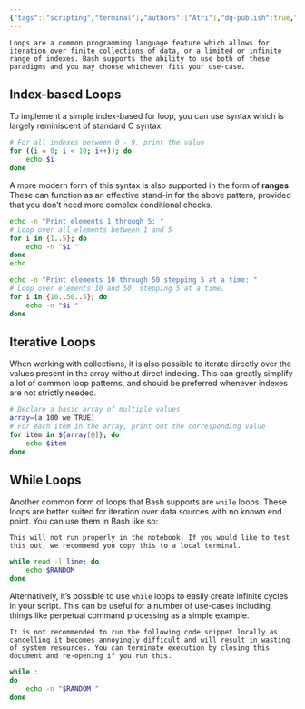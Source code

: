```yaml
---
{"tags":["scripting","terminal"],"authors":["Atri"],"dg-publish":true,"dg-note-icon":"circle","permalink":"/tech/programming/bash/3-advanced-concepts/3-1-loops/","dgPassFrontmatter":true,"noteIcon":"circle","created":"2024-03-04T19:47:24.435-05:00","updated":"2024-03-11T16:52:41.326-04:00"}
---
```


```ad-info
Loops are a common programming language feature which allows for iteration over finite collections of data, or a limited or infinite range of indexes. Bash supports the ability to use both of these paradigms and you may choose whichever fits your use-case.
```

## Index-based Loops

To implement a simple index-based for loop, you can use syntax which is largely reminiscent of standard C syntax:

```bash
# For all indexes between 0 - 9, print the value
for ((i = 0; i < 10; i++)); do
	echo $i
done
```

A more modern form of this syntax is also supported in the form of **ranges**. These can function as an effective stand-in for the above pattern, provided that you don’t need more complex conditional checks.

```bash
echo -n "Print elements 1 through 5: "
# Loop over all elements between 1 and 5
for i in {1..5}; do
	echo -n "$i "
done
echo

echo -n "Print elements 10 through 50 stepping 5 at a time: "
# Loop over elements 10 and 50, stepping 5 at a time.
for i in {10..50..5}; do
	echo -n "$i "
done
```
## Iterative Loops

When working with collections, it is also possible to iterate directly over the values present in the array without direct indexing. This can greatly simplify a lot of common loop patterns, and should be preferred whenever indexes are not strictly needed.

```bash
# Declare a basic array of multiple values
array=(a 100 we TRUE)
# For each item in the array, print out the corresponding value
for item in ${array[@]}; do
	echo $item
done
```

## While Loops

Another common form of loops that Bash supports are `while` loops. These loops are better suited for iteration over data sources with no known end point. You can use them in Bash like so:

```ad-warning
This will not run properly in the notebook. If you would like to test this out, we recommend you copy this to a local terminal.
```

```bash
while read -l line; do
	echo $RANDOM
done
```

Alternatively, it’s possible to use `while` loops to easily create infinite cycles in your script. This can be useful for a number of use-cases including things like perpetual command processing as a simple example.

```ad-danger
It is not recommended to run the following code snippet locally as cancelling it becomes annoyingly difficult and will result in wasting of system resources. You can terminate execution by closing this document and re-opening if you run this.
```

```bash
while :
do
	echo -n "$RANDOM "
done
```